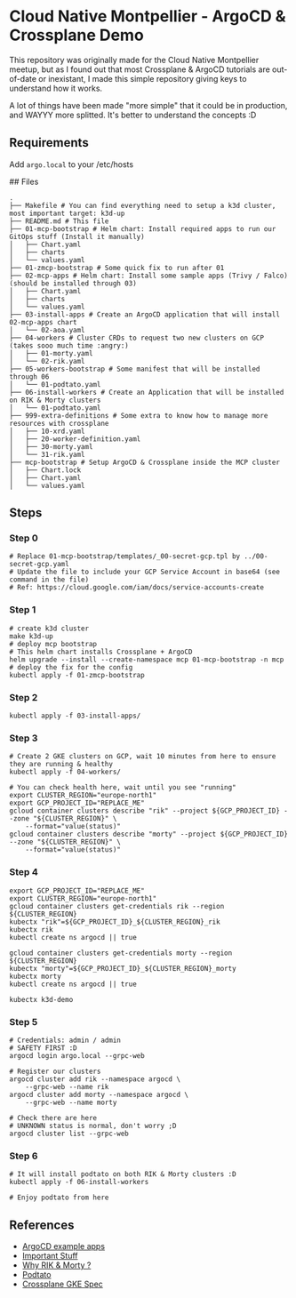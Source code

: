 # Cloud Native Montpellier - ArgoCD & Crossplane Demo

This repository was originally made for the Cloud Native Montpellier meetup,
but as I found out that most Crossplane & ArgoCD tutorials are out-of-date or
inexistant, I made this simple repository giving keys to understand how it works.

A lot of things have been made "more simple" that it could be in production, and
WAYYY more splitted. It's better to understand the concepts :D

## Requirements

Add `argo.local` to your /etc/hosts

## Files

```
.
├── Makefile # You can find everything need to setup a k3d cluster, most important target: k3d-up
├── README.md # This file
├── 01-mcp-bootstrap # Helm chart: Install required apps to run our GitOps stuff (Install it manually)
│   ├── Chart.yaml
│   ├── charts
│   └── values.yaml
├── 01-zmcp-bootstrap # Some quick fix to run after 01
├── 02-mcp-apps # Helm chart: Install some sample apps (Trivy / Falco) (should be installed through 03)
│   ├── Chart.yaml
│   ├── charts
│   └── values.yaml
├── 03-install-apps # Create an ArgoCD application that will install 02-mcp-apps chart 
│   └── 02-aoa.yaml
├── 04-workers # Cluster CRDs to request two new clusters on GCP (takes sooo much time :angry:)
│   ├── 01-morty.yaml
│   └── 02-rik.yaml
├── 05-workers-bootstrap # Some manifest that will be installed through 06
│   └── 01-podtato.yaml
├── 06-install-workers # Create an Application that will be installed on RIK & Morty clusters
│   └── 01-podtato.yaml
├── 999-extra-definitions # Some extra to know how to manage more resources with crossplane
│   ├── 10-xrd.yaml
│   ├── 20-worker-definition.yaml
│   ├── 30-morty.yaml
│   └── 31-rik.yaml
├── mcp-bootstrap # Setup ArgoCD & Crossplane inside the MCP cluster
│   ├── Chart.lock
│   ├── Chart.yaml
│   └── values.yaml
```

## Steps

### Step 0

```shell
# Replace 01-mcp-bootstrap/templates/_00-secret-gcp.tpl by ../00-secret-gcp.yaml
# Update the file to include your GCP Service Account in base64 (see command in the file)
# Ref: https://cloud.google.com/iam/docs/service-accounts-create
```

### Step 1

```shell
# create k3d cluster
make k3d-up
# deploy mcp bootstrap
# This helm chart installs Crossplane + ArgoCD
helm upgrade --install --create-namespace mcp 01-mcp-bootstrap -n mcp
# deploy the fix for the config
kubectl apply -f 01-zmcp-bootstrap
```

### Step 2

```shell
kubectl apply -f 03-install-apps/
```

### Step 3

```shell
# Create 2 GKE clusters on GCP, wait 10 minutes from here to ensure they are running & healthy
kubectl apply -f 04-workers/

# You can check health here, wait until you see "running"
export CLUSTER_REGION="europe-north1"
export GCP_PROJECT_ID="REPLACE_ME"
gcloud container clusters describe "rik" --project ${GCP_PROJECT_ID} --zone "${CLUSTER_REGION}" \
    --format="value(status)"
gcloud container clusters describe "morty" --project ${GCP_PROJECT_ID} --zone "${CLUSTER_REGION}" \
    --format="value(status)"
```

### Step 4

```shell
export GCP_PROJECT_ID="REPLACE_ME"
export CLUSTER_REGION="europe-north1"
gcloud container clusters get-credentials rik --region ${CLUSTER_REGION}
kubectx "rik"=${GCP_PROJECT_ID}_${CLUSTER_REGION}_rik
kubectx rik
kubectl create ns argocd || true

gcloud container clusters get-credentials morty --region ${CLUSTER_REGION}
kubectx "morty"=${GCP_PROJECT_ID}_${CLUSTER_REGION}_morty
kubectx morty
kubectl create ns argocd || true

kubectx k3d-demo
```

### Step 5

```shell
# Credentials: admin / admin
# SAFETY FIRST :D
argocd login argo.local --grpc-web

# Register our clusters
argocd cluster add rik --namespace argocd \
    --grpc-web --name rik
argocd cluster add morty --namespace argocd \
    --grpc-web --name morty

# Check there are here
# UNKNOWN status is normal, don't worry ;D
argocd cluster list --grpc-web
```

### Step 6

```shell
# It will install podtato on both RIK & Morty clusters :D
kubectl apply -f 06-install-workers

# Enjoy podtato from here
```

## References

- [ArgoCD example apps](https://github.com/argoproj/argocd-example-apps)
- [Important Stuff](https://looks.wtf/)
- [Why RIK & Morty ?](https://www.youtube.com/watch?v=6LFDzlUsuRc&list=PLWdIy1tl_PkAHBurtWCoEsllO5zezoaYr&index=6)
- [Podtato](https://github.com/podtato-head/podtato-head)
- [Crossplane GKE Spec](https://marketplace.upbound.io/providers/upbound/provider-gcp-container/v0.38.1)